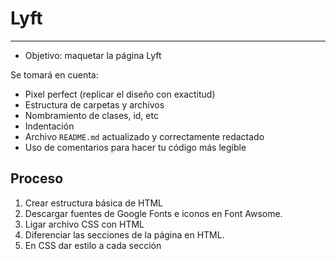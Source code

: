 # Lyft

***

* Objetivo: maquetar la página Lyft

Se tomará en cuenta:

* Pixel perfect (replicar el diseño con exactitud)
* Estructura de carpetas y archivos
* Nombramiento de clases, id, etc
* Indentación
* Archivo `README.md` actualizado y correctamente redactado
* Uso de comentarios para hacer tu código más legible

## Proceso

1. Crear estructura básica de HTML
2. Descargar fuentes de Google Fonts e iconos en Font Awsome.
3. Ligar archivo CSS con HTML
4. Diferenciar las secciones de la página en HTML.
5. En CSS dar estilo a cada sección
